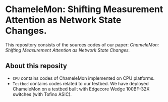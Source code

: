 # ChameleMon: Shifting Measurement Attention as Network State Changes.
This repository consists of the sources codes of our paper: *ChameleMon: Shifting Measurement Attention as Network State Changes.*
## About this reposity
- `CPU` contains codes of ChameleMon implemented on CPU platforms.
- `Testbed` contains codes related to our testbed. We have deployed ChameleMon on a testbed built with Edgecore Wedge 100BF-32X switches (with Tofino ASIC).
